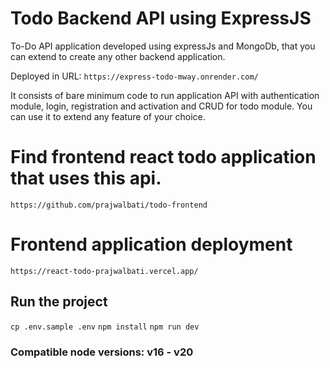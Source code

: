 # Todo Backend API using ExpressJS

To-Do API application developed using expressJs and MongoDb, that you can extend to create any other backend application.

Deployed in URL: `https://express-todo-mway.onrender.com/`

It consists of bare minimum code to run application API with authentication module, login, registration and activation and CRUD for todo module. You can use it to extend any feature of your choice.


# Find frontend react todo application that uses this api.
`https://github.com/prajwalbati/todo-frontend`

# Frontend application deployment
`https://react-todo-prajwalbati.vercel.app/`

## Run the project
`cp .env.sample .env`
`npm install`
`npm run dev`

### Compatible node versions: v16 - v20
